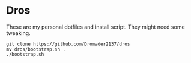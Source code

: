 # Dros
These are my personal dotfiles and install script. They might need some tweaking.
```
git clone https://github.com/Dromader2137/dros
mv dros/bootstrap.sh .
./bootstrap.sh
```
